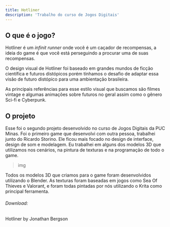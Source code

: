```yaml
---
title: Hotliner
description: 'Trabalho do curso de Jogos Digitais'
---
```


## O que é o jogo?

Hotliner é um *infinit runner* onde você é um caçador de recompensas, a ideia do game é que você está perseguindo a procurar uma de suas recompensas.

O design visual de Hotliner foi baseado em grandes mundos de ficção científica e futuros distópicos porém tínhamos o desafio de adaptar essa visão de futuro distópico para uma ambientação brasileira.

<me-iframe-youtube id="3SvpNIqm2dg"></me-iframe-youtube>

As principais referências para esse estilo visual que buscamos são filmes vintage e algumas animações sobre futuros no geral assim como o gênero Sci-fi e Cyberpunk.

## O projeto

Esse foi o segundo projeto desenvolvido no curso de Jogos Digitais da PUC Minas. Foi o primeiro game que desenvolvi com outra pessoa, trabalhei junto do Ricardo Storino. Ele ficou mais focado no design de interface, design de som e modelagem. Eu trabalhei em alguns dos modelos 3D que utilizamos nos cenários, na pintura de texturas e na programação de todo o game.

> img

Todos os modelos 3D que criamos para o game foram desenvolvidos utilizando o Blender. As texturas foram baseadas em jogos como Sea Of Thieves e Valorant, e foram todas pintadas por nós utilizando o Krita como principal ferramenta.

###### Download:

<me-iframe-itchio id="912367" link-url="https://jonathanbergson.itch.io/hotliner">
  Hotliner by Jonathan Bergson
</me-iframe-itchio>
